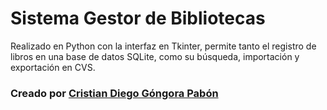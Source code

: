 # Sistema Gestor de Bibliotecas

Realizado en Python con la interfaz en Tkinter, permite tanto el registro de libros en una base de datos SQLite, como su búsqueda, importación y exportación en CVS.

### Creado por [Cristian Diego Góngora Pabón](https://www.linkedin.com/in/cristiangongora/)
